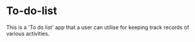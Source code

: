 # To-do-list
This is a 'To do list' app that a user can utilise for keeping track records of various activities.
